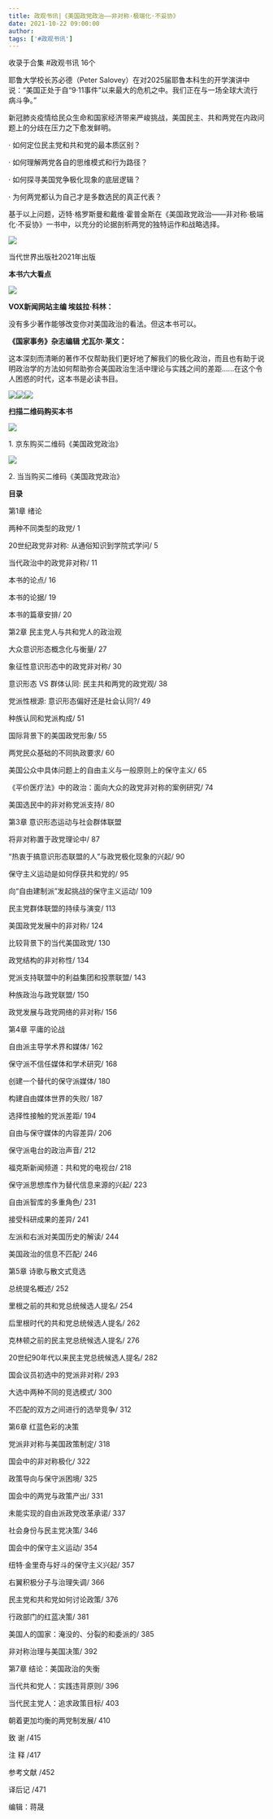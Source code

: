 ```yaml
---
title: 政观书讯|《美国政党政治——非对称·极端化·不妥协》
date: 2021-10-22 09:00:00
author: 
tags: ['#政观书讯']
---
```



收录于合集 #政观书讯 16个

耶鲁大学校长苏必德（Peter
Salovey）在对2025届耶鲁本科生的开学演讲中说：“美国正处于自“9·11事件”以来最大的危机之中。我们正在与一场全球大流行病斗争。”

  

新冠肺炎疫情给民众生命和国家经济带来严峻挑战，美国民主、共和两党在内政问题上的分歧在压力之下愈发鲜明。

· 如何定位民主党和共和党的最本质区别？  

· 如何理解两党各自的思维模式和行为路径？

· 如何探寻美国党争极化现象的底层逻辑？

· 为何两党都认为自己才是多数选民的真正代表？

  

基于以上问题，迈特·格罗斯曼和戴维·霍普金斯在《美国政党政治——非对称·极端化·不妥协》一书中，以充分的论据剖析两党的独特运作和战略选择。

![](/images/51/2.png)

当代世界出版社2021年出版  

  

 **本书六大看点**

![](/images/51/3.png)

 **VOX新闻网站主编 埃兹拉·科林：**

没有多少著作能够改变你对美国政治的看法。但这本书可以。

  

 **《国家事务》杂志编辑 尤瓦尔·莱文：**

这本深刻而清晰的著作不仅帮助我们更好地了解我们的极化政治，而且也有助于说明政治学的方法如何帮助弥合美国政治生活中理论与实践之间的差距......在这个令人困惑的时代，这本书是必读书目。

![](/images/51/4.png)![](/images/51/5.png)![](/images/51/6.png)

  

 **扫描二维码购买本书**

![](/images/51/7.png)

1\. 京东购买二维码《美国政党政治》

![](/images/51/8.png)

2\. 当当购买二维码《美国政党政治》

  

 **目录**

第1章 绪论

两种不同类型的政党/ 1

20世纪政党非对称: 从通俗知识到学院式学问/ 5

当代政治中的政党非对称/ 11

本书的论点/ 16

本书的论据/ 19

本书的篇章安排/ 20

  

第2章 民主党人与共和党人的政治观

大众意识形态概念化与衡量/ 27

象征性意识形态中的政党非对称/ 30

意识形态 VS 群体认同: 民主共和两党的政党观/ 38

党派性根源: 意识形态偏好还是社会认同?/ 49

种族认同和党派构成/ 51

国际背景下的美国政党形象/ 55

两党民众基础的不同执政要求/ 60

美国公众中具体问题上的自由主义与一般原则上的保守主义/ 65

《平价医疗法》中的政治：面向大众的政党非对称的案例研究/ 74

美国选民中的非对称党派支持/ 80

  

第3章 意识形态运动与社会群体联盟

将非对称置于政党理论中/ 87

“热衷于搞意识形态联盟的人”与政党极化现象的兴起/ 90

保守主义运动是如何俘获共和党的/ 95

向“自由建制派”发起挑战的保守主义运动/ 109

民主党群体联盟的持续与演变/ 113

美国政党发展中的非对称/ 124

比较背景下的当代美国政党/ 130

政党结构的非对称性/ 134

党派支持联盟中的利益集团和投票联盟/ 143

种族政治与政党联盟/ 150

政党发展与政党网络的非对称/ 156

  

第4章 平庸的论战

自由派主导学术界和媒体/ 162

保守派不信任媒体和学术研究/ 168

创建一个替代的保守派媒体/ 180

构建自由媒体世界的失败/ 187

选择性接触的党派差距/ 194

自由与保守媒体的内容差异/ 206

保守派电台的政治声音/ 212

福克斯新闻频道：共和党的电视台/ 218

保守派思想库作为替代信息来源的兴起/ 223

自由派智库的多重角色/ 231

接受科研成果的差异/ 241

左派和右派对美国历史的解读/ 244

美国政治的信息不匹配/ 246

  

第5章 诗歌与散文式竞选

总统提名概述/ 252

里根之前的共和党总统候选人提名/ 254

后里根时代的共和党总统候选人提名/ 262

克林顿之前的民主党总统候选人提名/ 276

20世纪90年代以来民主党总统候选人提名/ 282

国会议员初选中的党派非对称/ 293

大选中两种不同的竞选模式/ 300

不匹配的双方之间进行的选举竞争/ 312

  

第6章 红蓝色彩的决策

党派非对称与美国政策制定/ 318

国会中的非对称极化/ 322

政策导向与保守派困境/ 325

国会中的两党与政策产出/ 331

未能实现的自由派政党改革承诺/ 337

社会身份与民主党决策/ 346

国会中的保守主义运动/ 354

纽特·金里奇与好斗的保守主义兴起/ 357

右翼积极分子与治理失调/ 366

民主党和共和党如何讨论政策/ 376

行政部门的红蓝决策/ 381

美国人的国家：淹没的、分裂的和委派的/ 385

非对称治理与美国决策/ 392

  

第7章 结论：美国政治的失衡

当代共和党人：实践违背原则/ 396

当代民主党人：追求政策目标/ 403

朝着更加均衡的两党制发展/ 410

  

致 谢 /415

注 释 /417

参考文献 /452

译后记 /471

  

编辑：蒋晟

  

